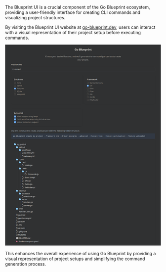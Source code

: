 The Blueprint UI is a crucial component of the Go Blueprint ecosystem, providing a user-friendly interface for creating CLI commands and visualizing project structures.

By visiting the Blueprint UI website at [go-blueprint.dev](https://go-blueprint.dev), users can interact with a visual representation of their project setup before executing commands.

![BlueprintUI](public/blueprint_ui.png)

This enhances the overall experience of using Go Blueprint by providing a visual representation of project setups and simplifying the command generation process.